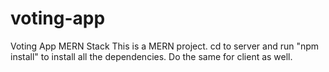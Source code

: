 # voting-app
Voting App MERN Stack
This is a MERN project. cd to server and run "npm install" to install all the dependencies. Do the same for client as well.
